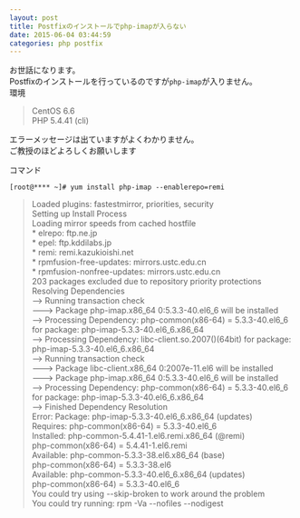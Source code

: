```yaml
---
layout: post
title: Postfixのインストールでphp-imapが入らない
date: 2015-06-04 03:44:59
categories: php postfix
---
```

<!-- {% raw %} -->
<p>お世話になります。<br>
Postfixのインストールを行っているのですが<code>php-imap</code>が入りません。<br>
環境</p>

<blockquote>
  <p>CentOS 6.6<br>
  PHP 5.4.41 (cli)</p>
</blockquote>

<p>エラーメッセージは出ていますがよくわかりません。<br>
ご教授のほどよろしくお願いします</p>

<p>コマンド</p>

<pre><code>[root@**** ~]# yum install php-imap --enablerepo=remi
</code></pre>

<blockquote>
  <p>Loaded plugins: fastestmirror, priorities, security<br>
  Setting up Install Process<br>
  Loading mirror speeds from cached hostfile<br>
   * elrepo: ftp.ne.jp<br>
   * epel: ftp.kddilabs.jp<br>
   * remi: remi.kazukioishi.net<br>
   * rpmfusion-free-updates: mirrors.ustc.edu.cn<br>
   * rpmfusion-nonfree-updates: mirrors.ustc.edu.cn<br>
  203 packages excluded due to repository priority protections<br>
  Resolving Dependencies<br>
  --> Running transaction check<br>
  ---> Package php-imap.x86_64 0:5.3.3-40.el6_6 will be installed<br>
  --> Processing Dependency: php-common(x86-64) = 5.3.3-40.el6_6 for package: php-imap-5.3.3-40.el6_6.x86_64<br>
  --> Processing Dependency: libc-client.so.2007()(64bit) for package: php-imap-5.3.3-40.el6_6.x86_64<br>
  --> Running transaction check<br>
  ---> Package libc-client.x86_64 0:2007e-11.el6 will be installed<br>
  ---> Package php-imap.x86_64 0:5.3.3-40.el6_6 will be installed<br>
  --> Processing Dependency: php-common(x86-64) = 5.3.3-40.el6_6 for package: php-imap-5.3.3-40.el6_6.x86_64<br>
  --> Finished Dependency Resolution<br>
  Error: Package: php-imap-5.3.3-40.el6_6.x86_64 (updates)<br>
             Requires: php-common(x86-64) = 5.3.3-40.el6_6<br>
             Installed: php-common-5.4.41-1.el6.remi.x86_64 (@remi)<br>
                 php-common(x86-64) = 5.4.41-1.el6.remi<br>
             Available: php-common-5.3.3-38.el6.x86_64 (base)<br>
                 php-common(x86-64) = 5.3.3-38.el6<br>
             Available: php-common-5.3.3-40.el6_6.x86_64 (updates)<br>
                 php-common(x86-64) = 5.3.3-40.el6_6<br>
   You could try using --skip-broken to work around the problem<br>
   You could try running: rpm -Va --nofiles --nodigest</p>
</blockquote>
<!-- {% endraw %} -->
